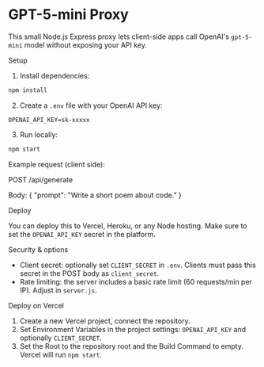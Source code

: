 # GPT-5-mini Proxy

This small Node.js Express proxy lets client-side apps call OpenAI's `gpt-5-mini` model without exposing your API key.

Setup

1. Install dependencies:

```bash
npm install
```

2. Create a `.env` file with your OpenAI API key:

```
OPENAI_API_KEY=sk-xxxxx
```

3. Run locally:

```bash
npm start
```

Example request (client side):

POST /api/generate

Body: { "prompt": "Write a short poem about code." }

Deploy

You can deploy this to Vercel, Heroku, or any Node hosting. Make sure to set the `OPENAI_API_KEY` secret in the platform.

Security & options
- Client secret: optionally set `CLIENT_SECRET` in `.env`. Clients must pass this secret in the POST body as `client_secret`.
- Rate limiting: the server includes a basic rate limit (60 requests/min per IP). Adjust in `server.js`.

Deploy on Vercel

1. Create a new Vercel project, connect the repository.
2. Set Environment Variables in the project settings: `OPENAI_API_KEY` and optionally `CLIENT_SECRET`.
3. Set the Root to the repository root and the Build Command to empty. Vercel will run `npm start`.

